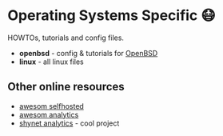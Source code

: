 # Operating Systems Specific :mask:

HOWTOs, tutorials and config files.

* **openbsd** - config & tutorials for [OpenBSD](https://www.openbsd.org)
* **linux** - all linux files

## Other online resources
* [awesom selfhosted](https://github.com/awesome-selfhosted/awesome-selfhosted) 
* [awesom analytics](https://github.com/onurakpolat/awesome-analytics) 
* [shynet analytics](https://github.com/milesmcc/shynet) - cool project
